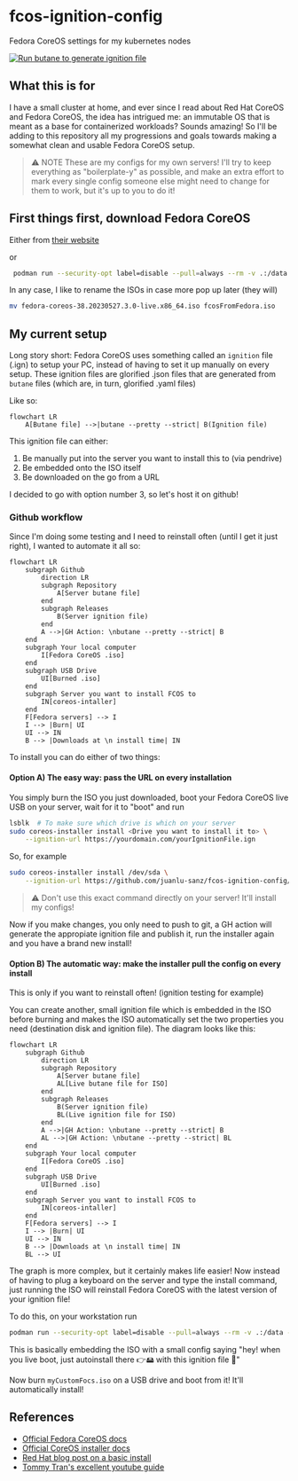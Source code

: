 # fcos-ignition-config

Fedora CoreOS settings for my kubernetes nodes

[![Run butane to generate ignition file](https://github.com/juanlu-sanz/fcos-ignition-config/actions/workflows/main.yml/badge.svg)](https://github.com/juanlu-sanz/fcos-ignition-config/actions/workflows/main.yml)

## What this is for

I have a small cluster at home, and ever since I read about Red Hat CoreOS and Fedora CoreOS, the idea has intrigued me: an immutable OS that is meant as a base for containerized workloads? Sounds amazing! So I'll be adding to this repository all my progressions and goals towards making a somewhat clean and usable Fedora CoreOS setup.

> ⚠ NOTE
> These are my configs for my own servers!
> I'll try to keep everything as "boilerplate-y" as possible, and make an extra effort to mark every single config someone else might need to change for them to work, but it's up to you to do it!

## First things first, download Fedora CoreOS

Either from [their website](https://fedoraproject.org/coreos/download/?stream=stable#baremetal)

or

```bash
 podman run --security-opt label=disable --pull=always --rm -v .:/data -w /data quay.io/coreos/coreos-installer:release download -s stable -p metal -f iso
```

In any case, I like to rename the ISOs in case more pop up later (they will)

```bash
mv fedora-coreos-38.20230527.3.0-live.x86_64.iso fcosFromFedora.iso
```

## My current setup

Long story short: Fedora CoreOS uses something called an `ignition` file (.ign) to setup your PC, instead of having to set it up manually on every setup. These ignition files are glorified .json files that are generated from `butane` files (which are, in turn, glorified .yaml files)

Like so:

```mermaid
flowchart LR
    A[Butane file] -->|butane --pretty --strict| B(Ignition file)
```

This ignition file can either:

1. Be manually put into the server you want to install this to (via pendrive)
2. Be embedded onto the ISO itself
3. Be downloaded on the go from a URL

I decided to go with option number 3, so let's host it on github!

### Github workflow

Since I'm doing some testing and I need to reinstall often (until I get it just right), I wanted to automate it all so:

```mermaid
flowchart LR
    subgraph Github
        direction LR
        subgraph Repository
            A[Server butane file]
        end
        subgraph Releases
            B(Server ignition file)
        end
        A -->|GH Action: \nbutane --pretty --strict| B
    end
    subgraph Your local computer
        I[Fedora CoreOS .iso]
    end
    subgraph USB Drive
        UI[Burned .iso]
    end
    subgraph Server you want to install FCOS to
        IN[coreos-intaller]
    end
    F[Fedora servers] --> I
    I --> |Burn| UI
    UI --> IN
    B --> |Downloads at \n install time| IN
```

To install you can do either of two things:

#### Option A) The easy way: pass the URL on every installation

You simply burn the ISO you just downloaded, boot your Fedora CoreOS live USB on your server, wait for it to "boot" and run

```bash
lsblk  # To make sure which drive is which on your server
sudo coreos-installer install <Drive you want to install it to> \
    --ignition-url https://yourdomain.com/yourIgnitionFile.ign
```

So, for example

```bash
sudo coreos-installer install /dev/sda \
    --ignition-url https://github.com/juanlu-sanz/fcos-ignition-config/releases/latest/download/k8s-node.ign
```

> ⚠ Don't use this exact command directly on your server! It'll install my configs!

Now if you make changes, you only need to push to git, a GH action will generate the appropiate ignition file and publish it, run the installer again and you have a brand new install!

#### Option B) The automatic way: make the installer pull the config on every install

This is only if you want to reinstall often! (ignition testing for example)

You can create another, small ignition file which is embedded in the ISO before burning and makes the ISO automatically set the two properties you need (destination disk and ignition file). The diagram looks like this:

```mermaid
flowchart LR
    subgraph Github
        direction LR
        subgraph Repository
            A[Server butane file]
            AL[Live butane file for ISO]
        end
        subgraph Releases
            B(Server ignition file)
            BL(Live ignition file for ISO)
        end
        A -->|GH Action: \nbutane --pretty --strict| B
        AL -->|GH Action: \nbutane --pretty --strict| BL
    end
    subgraph Your local computer
        I[Fedora CoreOS .iso]
    end
    subgraph USB Drive
        UI[Burned .iso]
    end
    subgraph Server you want to install FCOS to
        IN[coreos-intaller]
    end
    F[Fedora servers] --> I
    I --> |Burn| UI
    UI --> IN
    B --> |Downloads at \n install time| IN
    BL --> UI
```

The graph is more complex, but it certainly makes life easier! Now instead of having to plug a keyboard on the server and type the install command, just running the ISO will reinstall Fedora CoreOS with the latest version of your ignition file!

To do this, on your workstation run

```bash
podman run --security-opt label=disable --pull=always --rm -v .:/data -w /data quay.io/coreos/coreos-installer:release iso ignition embed -i config.ign -o myCustomFocs.iso focsFromFedora.iso
```

This is basically embedding the ISO with a small config saying "hey! when you live boot, just autoinstall there 👉🖴 with this ignition file 📝"

Now burn `myCustomFocs.iso` on a USB drive and boot from it! It'll automatically install!

## References

- [Official Fedora CoreOS docs](https://docs.fedoraproject.org/en-US/fedora-coreos/bare-metal/#_customizing_installation)
- [Official CoreOS installer docs](https://coreos.github.io/coreos-installer/cmd/install/)
- [Red Hat blog post on a basic install](https://developers.redhat.com/blog/2020/03/12/how-to-customize-fedora-coreos-for-dedicated-workloads-with-ostree#the_rpm_ostree_tool)
- [Tommy Tran's excellent youtube guide](https://www.youtube.com/watch?v=2eEiVYelFTo)
